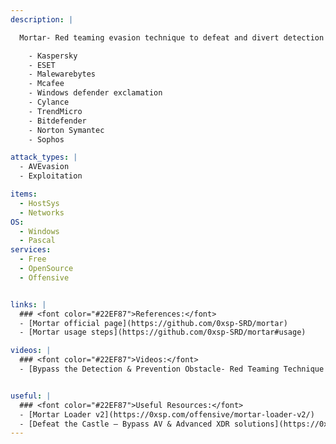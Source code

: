 ```yaml
---
description: |

  Mortar- Red teaming evasion technique to defeat and divert detection and prevention of security products (AV/EDR/XDR).Mortar Loader performs encryption and decryption of selected binary inside the memory streams and execute it directly without writing any malicious indicator into the hard-drive. Mortar is able to bypass modern anti-virus products and advanced XDR solutions and it has been tested and confirmed bypass for the following 

    - Kaspersky 
    - ESET 
    - Malewarebytes 
    - Mcafee 
    - Windows defender exclamation
    - Cylance
    - TrendMicro 
    - Bitdefender 
    - Norton Symantec 
    - Sophos 

attack_types: |
  - AVEvasion
  - Exploitation

items:
  - HostSys
  - Networks
OS:
  - Windows
  - Pascal
services:
  - Free
  - OpenSource
  - Offensive


links: |
  ### <font color="#22EF87">References:</font>
  - [Mortar official page](https://github.com/0xsp-SRD/mortar)
  - [Mortar usage steps](https://github.com/0xsp-SRD/mortar#usage)

videos: | 
  ### <font color="#22EF87">Videos:</font>
  - [Bypass the Detection & Prevention Obstacle- Red Teaming Technique - (Lawrence Amer CRESTCon Asia)](https://youtu.be/H7EMBz7GLMk)


useful: |
  ### <font color="#22EF87">Useful Resources:</font>
  - [Mortar Loader v2](https://0xsp.com/offensive/mortar-loader-v2/)
  - [Defeat the Castle – Bypass AV & Advanced XDR solutions](https://0xsp.com/security%20research%20%20development%20srd/defeat-the-castle-bypass-av-advanced-xdr-solutions/)
---
```


